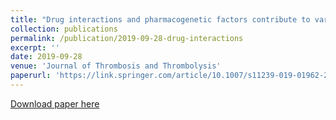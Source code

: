 ```yaml
---
title: "Drug interactions and pharmacogenetic factors contribute to variation in apixaban concentration in atrial fibrillation patients in routine care"
collection: publications
permalink: /publication/2019-09-28-drug-interactions
excerpt: ''
date: 2019-09-28
venue: 'Journal of Thrombosis and Thrombolysis'
paperurl: 'https://link.springer.com/article/10.1007/s11239-019-01962-2'
---
```


[Download paper here](https://link.springer.com/article/10.1007/s11239-019-01962-2)
